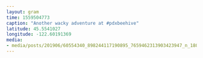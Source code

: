```yaml
---
layout: gram
time: 1559504773
caption: "Another wacky adventure at #pdxbeehive"
latitude: 45.5541027
longitude: -122.60191369
media:
- media/posts/201906/60554340_898244117190895_7659462313903423947_n_18045010138085303.jpg
---
```

